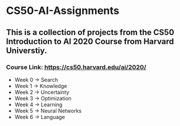# CS50-AI-Assignments
## This is a collection of projects from the CS50 Introduction to AI 2020 Course from Harvard Universtiy.
### Course Link: https://cs50.harvard.edu/ai/2020/

* Week 0 -> Search
* Week 1 -> Knowledge
* Week 2 -> Uncertainty
* Week 3 -> Optimization
* Week 4 -> Learning
* Week 5 -> Neural Networks
* Week 6 -> Language

